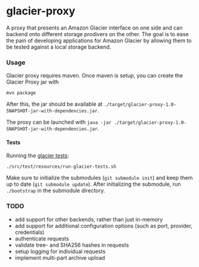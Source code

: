# glacier-proxy

A proxy that presents an Amazon Glacier interface on one side and can backend onto different storage prodivers on the
other. The goal is to ease the pain of developing applications for Amazon Glacier by allowing them to be tested against
a local storage backend.

### Usage

Glacier proxy requires maven. Once maven is setup, you can create the Glacier Proxy jar with
```
mvn package
```

After this, the jar should be available at ```./target/glacier-proxy-1.0-SNAPSHOT-jar-with-dependencies.jar```.

The proxy can be launched with ```java -jar ./target/glacier-proxy-1.0-SNAPSHOT-jar-with-dependencies.jar```.

#### Tests
Running the [glacier tests](https://github.com/bouncestorage/glacier-tests}):
```
./src/test/resources/run-glacier-tests.sh
```

Make sure to initialize the submodules (```git submodule init```) and keep them up to date
(```git submodule update```). After initializing the submodule, run ```./bootstrap``` in the submodule directory.

### TODO
- add support for other backends, rather than just in-memory
- add support for additional configuration options (such as port, provider, credentials)
- authenticate requests
- validate tree- and SHA256 hashes in requests
- setup logging for individual requests
- implement multi-part archive upload
